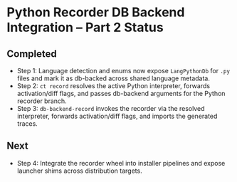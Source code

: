 # Python Recorder DB Backend Integration – Part 2 Status

## Completed
- Step 1: Language detection and enums now expose `LangPythonDb` for `.py` files and mark it as db-backed across shared language metadata.
- Step 2: `ct record` resolves the active Python interpreter, forwards activation/diff flags, and passes db-backend arguments for the Python recorder branch.
- Step 3: `db-backend-record` invokes the recorder via the resolved interpreter, forwards activation/diff flags, and imports the generated traces.

## Next
- Step 4: Integrate the recorder wheel into installer pipelines and expose launcher shims across distribution targets.

